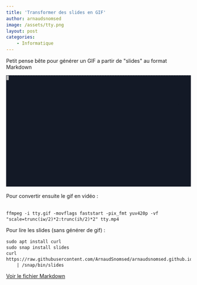 ```yaml
---
title: 'Transformer des slides en GIF'
author: arnaudsnomsed
image: /assets/tty.png
layout: post
categories:
    - Informatique
---
```


Petit pense bête pour générer un GIF a partir de "slides" au format Markdown

![](/assets/tty.gif)

Pour convertir ensuite le gif en vidéo :

```

ffmpeg -i tty.gif -movflags faststart -pix_fmt yuv420p -vf "scale=trunc(iw/2)*2:trunc(ih/2)*2" tty.mp4

```

Pour lire les slides (sans générer de gif) :

```
sudo apt install curl
sudo snap install slides
curl https://raw.githubusercontent.com/ArnaudSnomsed/arnaudsnomsed.github.io/master/Ttygif.md\
	| /snap/bin/slides

```

[Voir le fichier Markdown](https://raw.githubusercontent.com/ArnaudSnomsed/arnaudsnomsed.github.io/master/Ttygif.md)
